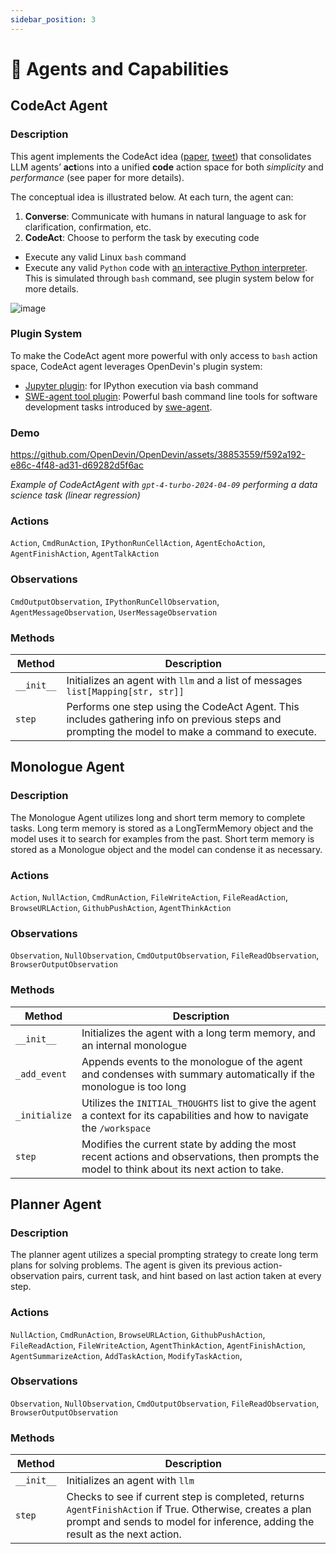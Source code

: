 ```yaml
---
sidebar_position: 3
---
```


# 🧠 Agents and Capabilities

## CodeAct Agent

### Description

This agent implements the CodeAct idea ([paper](https://arxiv.org/abs/2402.01030), [tweet](https://twitter.com/xingyaow_/status/1754556835703751087)) that consolidates LLM agents’ **act**ions into a unified **code** action space for both _simplicity_ and _performance_ (see paper for more details).

The conceptual idea is illustrated below. At each turn, the agent can:

1. **Converse**: Communicate with humans in natural language to ask for clarification, confirmation, etc.
2. **CodeAct**: Choose to perform the task by executing code

- Execute any valid Linux `bash` command
- Execute any valid `Python` code with [an interactive Python interpreter](https://ipython.org/). This is simulated through `bash` command, see plugin system below for more details.

![image](https://github.com/OpenDevin/OpenDevin/assets/38853559/92b622e3-72ad-4a61-8f41-8c040b6d5fb3)

### Plugin System

To make the CodeAct agent more powerful with only access to `bash` action space, CodeAct agent leverages OpenDevin&#x27;s plugin system:

- [Jupyter plugin](https://github.com/OpenDevin/OpenDevin/tree/main/opendevin/runtime/plugins/jupyter): for IPython execution via bash command
- [SWE-agent tool plugin](https://github.com/OpenDevin/OpenDevin/tree/main/opendevin/runtime/plugins/swe_agent_commands): Powerful bash command line tools for software development tasks introduced by [swe-agent](https://github.com/princeton-nlp/swe-agent).

### Demo

https://github.com/OpenDevin/OpenDevin/assets/38853559/f592a192-e86c-4f48-ad31-d69282d5f6ac

_Example of CodeActAgent with `gpt-4-turbo-2024-04-09` performing a data science task (linear regression)_

### Actions

`Action`,
`CmdRunAction`,
`IPythonRunCellAction`,
`AgentEchoAction`,
`AgentFinishAction`,
`AgentTalkAction`

### Observations

`CmdOutputObservation`,
`IPythonRunCellObservation`,
`AgentMessageObservation`,
`UserMessageObservation`

### Methods

| Method          | Description                                                                                                                                     |
| --------------- | ----------------------------------------------------------------------------------------------------------------------------------------------- |
| `__init__`      | Initializes an agent with `llm` and a list of messages `list[Mapping[str, str]]`                                                                |
| `step`          | Performs one step using the CodeAct Agent. This includes gathering info on previous steps and prompting the model to make a command to execute. |

## Monologue Agent

### Description

The Monologue Agent utilizes long and short term memory to complete tasks.
Long term memory is stored as a LongTermMemory object and the model uses it to search for examples from the past.
Short term memory is stored as a Monologue object and the model can condense it as necessary.

### Actions

`Action`,
`NullAction`,
`CmdRunAction`,
`FileWriteAction`,
`FileReadAction`,
`BrowseURLAction`,
`GithubPushAction`,
`AgentThinkAction`

### Observations

`Observation`,
`NullObservation`,
`CmdOutputObservation`,
`FileReadObservation`,
`BrowserOutputObservation`

### Methods

| Method          | Description                                                                                                                                   |
| --------------- | --------------------------------------------------------------------------------------------------------------------------------------------- |
| `__init__`      | Initializes the agent with a long term memory, and an internal monologue                                                                      |
| `_add_event`    | Appends events to the monologue of the agent and condenses with summary automatically if the monologue is too long                            |
| `_initialize`   | Utilizes the `INITIAL_THOUGHTS` list to give the agent a context for its capabilities and how to navigate the `/workspace`                    |
| `step`          | Modifies the current state by adding the most recent actions and observations, then prompts the model to think about its next action to take. |

## Planner Agent

### Description

The planner agent utilizes a special prompting strategy to create long term plans for solving problems.
The agent is given its previous action-observation pairs, current task, and hint based on last action taken at every step.

### Actions

`NullAction`,
`CmdRunAction`,
`BrowseURLAction`,
`GithubPushAction`,
`FileReadAction`,
`FileWriteAction`,
`AgentThinkAction`,
`AgentFinishAction`,
`AgentSummarizeAction`,
`AddTaskAction`,
`ModifyTaskAction`,

### Observations

`Observation`,
`NullObservation`,
`CmdOutputObservation`,
`FileReadObservation`,
`BrowserOutputObservation`

### Methods

| Method          | Description                                                                                                                                                                               |
| --------------- | ----------------------------------------------------------------------------------------------------------------------------------------------------------------------------------------- |
| `__init__`      | Initializes an agent with `llm`                                                                                                                                                           |
| `step`          | Checks to see if current step is completed, returns `AgentFinishAction` if True. Otherwise, creates a plan prompt and sends to model for inference, adding the result as the next action. |
